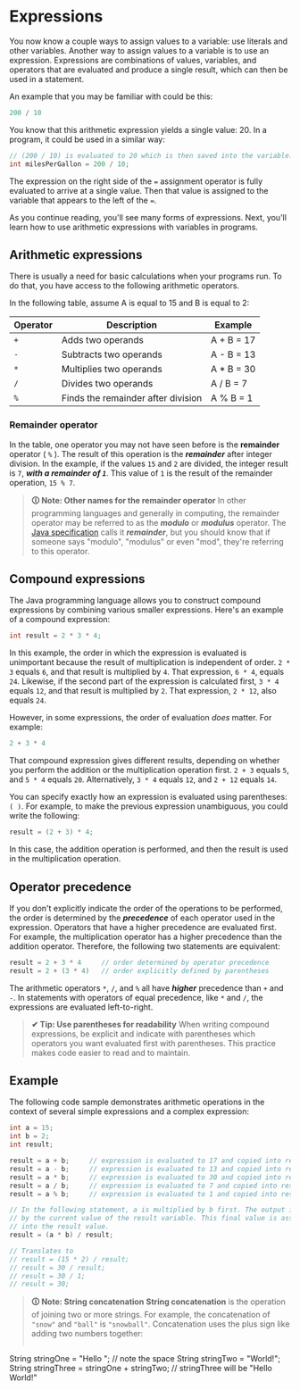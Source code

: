 # Expressions

You now know a couple ways to assign values to a variable: use literals and other variables. Another way to assign values to a variable is to use an expression. Expressions are combinations of values, variables, and operators that are evaluated and produce a single result, which can then be used in a statement.

An example that you may be familiar with could be this:
```java
200 / 10
```

You know that this arithmetic expression yields a single value: 20. In a program, it could be used in a similar way:
```java
// (200 / 10) is evaluated to 20 which is then saved into the variable.
int milesPerGallon = 200 / 10;
```

The expression on the right side of the `=` assignment operator is fully evaluated to arrive at a single value. Then that value is assigned to the variable that appears to the left of the `=`.

As you continue reading, you'll see many forms of expressions. Next, you'll learn how to use arithmetic expressions with variables in programs.

## Arithmetic expressions
There is usually a need for basic calculations when your programs run. To do that, you have access to the following arithmetic operators.

In the following table, assume A is equal to 15 and B is equal to 2:

| Operator | Description                        | Example    |
| -------- | ---------------------------------- | ---------- |
| `+`      | Adds two operands                  | A + B = 17 |
| `-`      | Subtracts two operands             | A - B = 13 |
| `*`      | Multiplies two operands            | A * B = 30 |
| `/`      | Divides two operands               | A / B = 7  |
| `%`      | Finds the remainder after division | A % B = 1  |

### Remainder operator
In the table, one operator you may not have seen before is the **remainder** operator ( `%` ). The result of this operation is the **_remainder_** after integer division. In the example, if the values `15` and `2` are divided, the integer result is `7`, **_with a remainder of `1`_**. This value of `1` is the result of the remainder operation, `15 % 7`.

>**🛈 Note: Other names for the remainder operator**
In other programming languages and generally in computing, the remainder operator may be referred to as the **_modulo_** or **_modulus_** operator. The [Java specification](https://docs.oracle.com/javase/specs/jls/se11/html/jls-15.html#jls-15.17.3) calls it **_remainder_**, but you should know that if someone says "modulo", "modulus" or even "mod", they're referring to this operator.

## Compound expressions
The Java programming language allows you to construct compound expressions by combining various smaller expressions. Here's an example of a compound expression:
```java
int result = 2 * 3 * 4;
```

In this example, the order in which the expression is evaluated is unimportant because the result of multiplication is independent of order. `2 * 3` equals `6`, and that result is multiplied by `4`. That expression, `6 * 4`, equals `24`. Likewise, if the second part of the expression is calculated first, `3 * 4` equals `12`, and that result is multiplied by `2`. That expression, `2 * 12`, also equals `24`.

However, in some expressions, the order of evaluation _does_ matter. For example:
```java
2 + 3 * 4
```

That compound expression gives different results, depending on whether you perform the addition or the multiplication operation first. `2 + 3` equals `5`, and `5 * 4` equals `20`. Alternatively, `3 * 4` equals `12`, and `2 + 12` equals `14`.

You can specify exactly how an expression is evaluated using parentheses: `( )`. For example, to make the previous expression unambiguous, you could write the following:
```java
result = (2 + 3) * 4;
```

In this case, the addition operation is performed, and then the result is used in the multiplication operation.

## Operator precedence
If you don't explicitly indicate the order of the operations to be performed, the order is determined by the **_precedence_** of each operator used in the expression. Operators that have a higher precedence are evaluated first. For example, the multiplication operator has a higher precedence than the addition operator. Therefore, the following two statements are equivalent:
```java
result = 2 + 3 * 4     // order determined by operator precedence
result = 2 + (3 * 4)   // order explicitly defined by parentheses
```

The arithmetic operators `*`, `/`, and `%` all have **_higher_** precedence than `+` and `-`. In statements with operators of equal precedence, like `*` and `/`, the expressions are evaluated left-to-right.

>**✔ Tip: Use parentheses for readability**
When writing compound expressions, be explicit and indicate with parentheses which operators you want evaluated first with parentheses. This practice makes code easier to read and to maintain.

## Example
The following code sample demonstrates arithmetic operations in the context of several simple expressions and a complex expression:
```java
int a = 15;
int b = 2;
int result;

result = a + b;     // expression is evaluated to 17 and copied into result
result = a - b;     // expression is evaluated to 13 and copied into result
result = a * b;     // expression is evaluated to 30 and copied into result
result = a / b;     // expression is evaluated to 7 and copied into result
result = a % b;     // expression is evaluated to 1 and copied into result

// In the following statement, a is multiplied by b first. The output is divided
// by the current value of the result variable. This final value is assigned
// into the result value.
result = (a * b) / result;

// Translates to
// result = (15 * 2) / result;
// result = 30 / result;
// result = 30 / 1;
// result = 30;
```

>**🛈 Note: String concatenation**
**String concatenation** is the operation of joining two or more strings. For example, the concatenation of `"snow"` and `"ball"` is `"snowball"`.
Concatenation uses the plus sign like adding two numbers together:
>```java
String stringOne = "Hello "; // note the space
String stringTwo = "World!";
String stringThree = stringOne + stringTwo; // stringThree will be "Hello World!"
>```